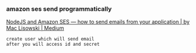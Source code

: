 ### amazon ses send programmatically


[NodeJS and Amazon SES — how to send emails from your application | by Mac Lisowski | Medium](https://medium.com/@maciej.lisowski.elk/nodejs-and-amazon-ses-how-to-send-emails-from-your-application-5c24b1f9b67b "NodeJS and Amazon SES — how to send emails from your application | by Mac Lisowski | Medium")




```
create user which will send email
after you will access id and secret
```
